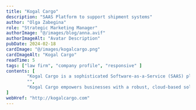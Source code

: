 ```yaml
---
title: "Kogal Cargo"
description: "SAAS Platform to support shipment systems"
author: "Olga Zabegina"
role: "Strategic Marketing Manager"
authorImage: "@/images/blog/anna.avif"
authorImageAlt: "Avatar Description"
pubDate: 2024-02-18
cardImage: "@/images/kogalcargo.png"
cardImageAlt: "Kogal Cargo"
readTime: 5
tags: ["law firm", "company profile", "responsive" ]
contents: [
        "Kogal Cargo is a sophisticated Software-as-a-Service (SAAS) platform designed to streamline and enhance the management of shipment systems. Tailored for businesses involved in cargo handling and logistics, Kogal Cargo offers a comprehensive suite of tools to track, manage, and optimize cargo shipments with ease.",
        "",
        "Kogal Cargo empowers businesses with a robust, cloud-based solution that enhances the management of shipment systems. By providing real-time visibility, efficient receipt management, and insightful reporting, Kogal Cargo supports businesses in delivering superior logistics services and optimizing their supply chain operations."
]
webHref: "http://kogalcargo.com"
---
```

